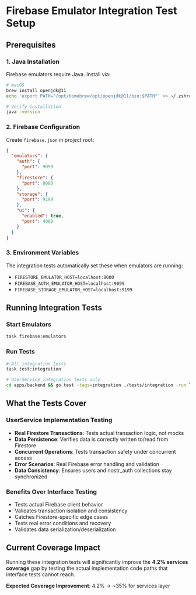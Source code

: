# Firebase Emulator Integration Test Setup

## Prerequisites

### 1. Java Installation
Firebase emulators require Java. Install via:

```bash
# macOS
brew install openjdk@11
echo 'export PATH="/opt/homebrew/opt/openjdk@11/bin:$PATH"' >> ~/.zshrc

# Verify installation
java -version
```

### 2. Firebase Configuration
Create `firebase.json` in project root:

```json
{
  "emulators": {
    "auth": {
      "port": 9099
    },
    "firestore": {
      "port": 8080
    },
    "storage": {
      "port": 9199
    },
    "ui": {
      "enabled": true,
      "port": 4000
    }
  }
}
```

### 3. Environment Variables
The integration tests automatically set these when emulators are running:
- `FIRESTORE_EMULATOR_HOST=localhost:8080`
- `FIREBASE_AUTH_EMULATOR_HOST=localhost:9099`
- `FIREBASE_STORAGE_EMULATOR_HOST=localhost:9199`

## Running Integration Tests

### Start Emulators
```bash
task firebase:emulators
```

### Run Tests
```bash
# All integration tests
task test:integration

# UserService integration tests only
cd apps/backend && go test -tags=integration ./tests/integration -run TestUserServiceIntegration -v
```

## What the Tests Cover

### UserService Implementation Testing
- **Real Firestore Transactions**: Tests actual transaction logic, not mocks
- **Data Persistence**: Verifies data is correctly written to/read from Firestore
- **Concurrent Operations**: Tests transaction safety under concurrent access
- **Error Scenarios**: Real Firebase error handling and validation
- **Data Consistency**: Ensures users and nostr_auth collections stay synchronized

### Benefits Over Interface Testing
- Tests actual Firebase client behavior
- Validates transaction isolation and consistency
- Catches Firestore-specific edge cases
- Tests real error conditions and recovery
- Validates data serialization/deserialization

## Current Coverage Impact

Running these integration tests will significantly improve the **4.2% services coverage** gap by testing the actual implementation code paths that interface tests cannot reach.

**Expected Coverage Improvement**: 4.2% → ~35% for services layer